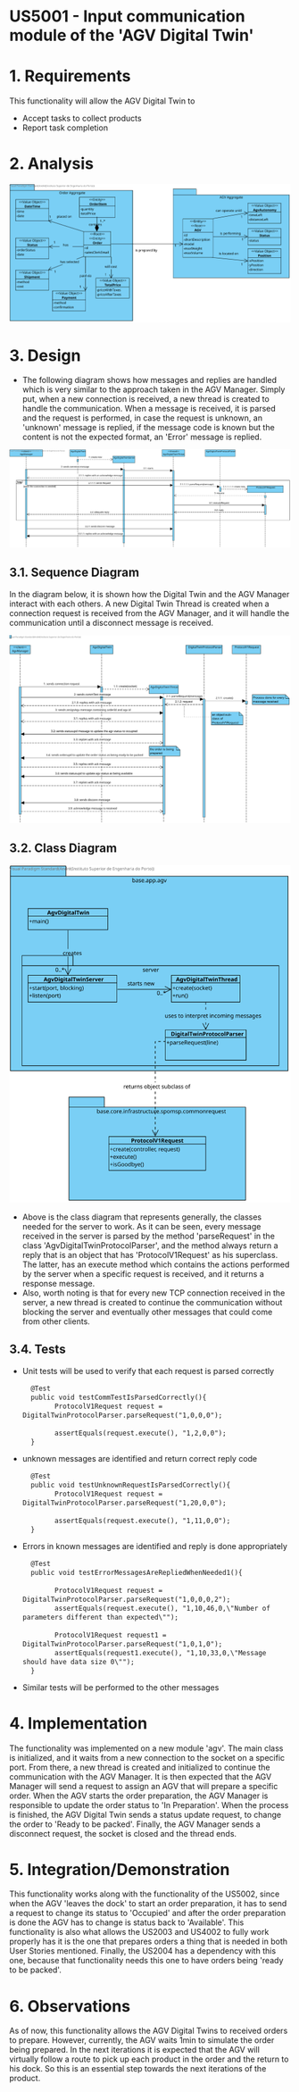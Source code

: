 US5001 - Input communication module of the 'AGV Digital Twin'
=======================================


# 1. Requirements

This functionality will allow the AGV Digital Twin to 
* Accept tasks to collect products
* Report task completion

# 2. Analysis

![SVG](US5001%20-%20DM.svg)

# 3. Design

* The following diagram shows how messages and replies are handled which is very similar to the approach taken in the 
AGV Manager. Simply put, when a new connection is received, a new thread is created to handle the communication. When a message
is received, it is parsed and the request is performed, in case the request is unknown, an 'unknown' message is replied, if the
message code is known but the content is not the expected format, an 'Error' message is replied.

![SVG](US5001%20-%20SD0.svg)

## 3.1. Sequence Diagram
In the diagram below, it is shown how the Digital Twin and the AGV Manager interact with each others.
A new Digital Twin Thread is created when a connection request is received from the AGV Manager, and it will handle
the communication until a disconnect message is received.

![SVG](US5001%20-%20SD.svg)

## 3.2. Class Diagram

![SVG](US5001%20-%20CD.svg)

* Above is the class diagram that represents generally, the classes needed for the server to work. As it can be seen,
  every message received in the server is parsed by the method 'parseRequest' in the class 'AgvDigitalTwinProtocolParser', and
  the method always return a reply that is an object that has 'ProtocolV1Request' as his superclass. The latter, has an execute
  method which contains the actions performed by the server when a specific request is received, and it returns a response message.
* Also, worth noting is that for every new TCP connection received in the server, a new thread is created to continue the
  communication without blocking the server and eventually other messages that could come from other clients.



## 3.4. Tests 

* Unit tests will be used to verify that each request is parsed correctly

        @Test
        public void testCommTestIsParsedCorrectly(){
              ProtocolV1Request request = DigitalTwinProtocolParser.parseRequest("1,0,0,0");

              assertEquals(request.execute(), "1,2,0,0");
        }

* unknown messages are identified and return correct reply code

        @Test
        public void testUnknownRequestIsParsedCorrectly(){
              ProtocolV1Request request = DigitalTwinProtocolParser.parseRequest("1,20,0,0");

              assertEquals(request.execute(), "1,11,0,0");
        }

* Errors in known messages are identified and reply is done appropriately

        @Test
        public void testErrorMessagesAreRepliedWhenNeeded1(){
  
              ProtocolV1Request request = DigitalTwinProtocolParser.parseRequest("1,0,0,0,2");
              assertEquals(request.execute(), "1,10,46,0,\"Number of parameters different than expected\"");

              ProtocolV1Request request1 = DigitalTwinProtocolParser.parseRequest("1,0,1,0");
              assertEquals(request1.execute(), "1,10,33,0,\"Message should have data size 0\"");
        }

* Similar tests will be performed to the other messages


# 4. Implementation

The functionality was implemented on a new module 'agv'. The main class is initialized, and it waits from a new connection to the socket on a specific port. From there, a new
thread is created and initialized to continue the communication with the AGV Manager. It is then expected that the AGV Manager will send a request to assign an AGV that will
prepare a specific order. When the AGV starts the order preparation, the AGV Manager is responsible to update the order status to 'In Preparation'. When the process is
finished, the AGV Digital Twin sends a status update request, to change the order to 'Ready to be packed'. Finally, the AGV Manager sends a disconnect request, the
socket is closed and the thread ends.

# 5. Integration/Demonstration

This functionality works along with the functionality of the US5002, since when the AGV 'leaves the dock' to start an order preparation, it has to send a request to change its
status to 'Occupied' and after the order preparation is done the AGV has to change is status back to 'Available'. This functionality is also what allows the US2003 and US4002 to fully
work properly has it is the one that prepares orders a thing that is needed in both User Stories mentioned.
Finally, the US2004 has a dependency with this one, because that functionality needs this one to have orders being 'ready to be packed'.

# 6. Observations

As of now, this functionality allows the AGV Digital Twins to received orders to prepare. However, currently, the AGV waits 1min to simulate the order being prepared. In the next
iterations it is expected that the AGV will virtually follow a route to pick up each product in the order and the return to his dock. So this is an essential step towards the next iterations
of the product.


